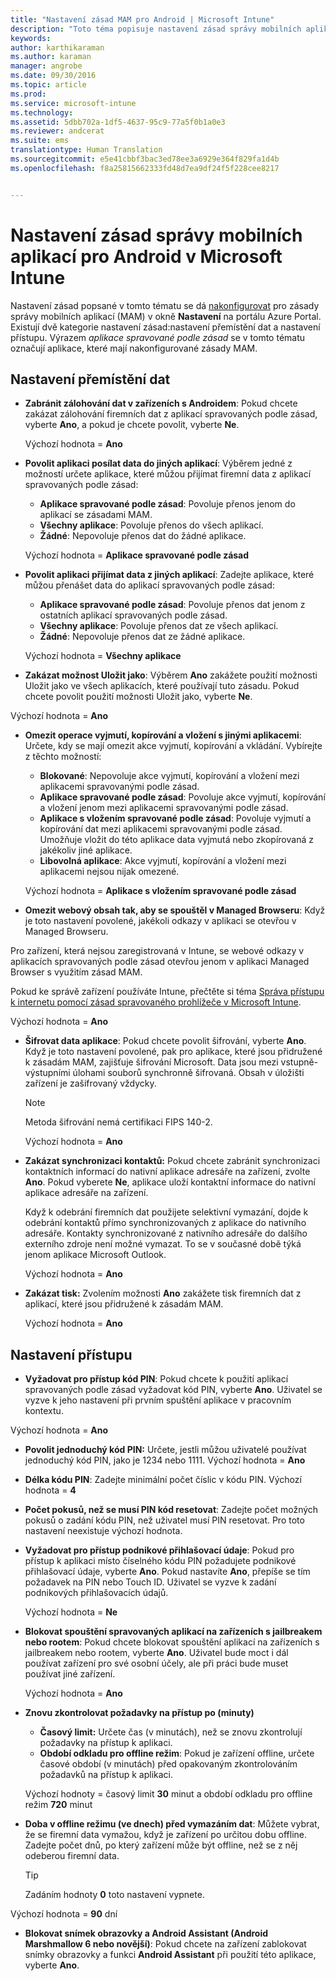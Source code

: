 ```yaml
---
title: "Nastavení zásad MAM pro Android | Microsoft Intune"
description: "Toto téma popisuje nastavení zásad správy mobilních aplikací pro zařízení s Androidem."
keywords: 
author: karthikaraman
ms.author: karaman
manager: angrobe
ms.date: 09/30/2016
ms.topic: article
ms.prod: 
ms.service: microsoft-intune
ms.technology: 
ms.assetid: 5dbb702a-1df5-4637-95c9-77a5f0b1a0e3
ms.reviewer: andcerat
ms.suite: ems
translationtype: Human Translation
ms.sourcegitcommit: e5e41cbbf3bac3ed78ee3a6929e364f829fa1d4b
ms.openlocfilehash: f8a25815662333fd48d7ea9df24f5f228cee8217


---
```


# Nastavení zásad správy mobilních aplikací pro Android v Microsoft Intune
Nastavení zásad popsané v tomto tématu se dá [nakonfigurovat](create-and-deploy-mobile-app-management-policies-with-microsoft-intune.md) pro zásady správy mobilních aplikací (MAM) v okně **Nastavení** na portálu Azure Portal.
Existují dvě kategorie nastavení zásad:nastavení přemístění dat a nastavení přístupu. Výrazem *aplikace spravované podle zásad* se v tomto tématu označují aplikace, které mají nakonfigurované zásady MAM.

##  Nastavení přemístění dat

- **Zabránit zálohování dat v zařízeních s Androidem**: Pokud chcete zakázat zálohování firemních dat z aplikací spravovaných podle zásad, vyberte **Ano**, a pokud je chcete povolit, vyberte **Ne**.

  Výchozí hodnota = **Ano**
- **Povolit aplikaci posílat data do jiných aplikací**: Výběrem jedné z možností určete aplikace, které můžou přijímat firemní data z aplikací spravovaných podle zásad:
  -   **Aplikace spravované podle zásad**: Povoluje přenos jenom do aplikací se zásadami MAM.
  -   **Všechny aplikace**: Povoluje přenos do všech aplikací.
  -   **Žádné**: Nepovoluje přenos dat do žádné aplikace.

  Výchozí hodnota = **Aplikace spravované podle zásad**
- **Povolit aplikaci přijímat data z jiných aplikací**: Zadejte aplikace, které můžou přenášet data do aplikací spravovaných podle zásad:
  -   **Aplikace spravované podle zásad**: Povoluje přenos dat jenom z ostatních aplikací spravovaných podle zásad.
  -   **Všechny aplikace**: Povoluje přenos dat ze všech aplikací.
  -   **Žádné**: Nepovoluje přenos dat ze žádné aplikace.

  Výchozí hodnota = **Všechny aplikace**

-   **Zakázat možnost Uložit jako**: Výběrem **Ano** zakážete použití možnosti Uložit jako ve všech aplikacích, které používají tuto zásadu. Pokud chcete povolit použití možnosti Uložit jako, vyberte **Ne**.

  Výchozí hodnota = **Ano**
- **Omezit operace vyjmutí, kopírování a vložení s jinými aplikacemi**: Určete, kdy se mají omezit akce vyjmutí, kopírování a vkládání. Vybírejte z těchto možností:
  -   **Blokované**: Nepovoluje akce vyjmutí, kopírování a vložení mezi aplikacemi spravovanými podle zásad.
  -   **Aplikace spravované podle zásad**: Povoluje akce vyjmutí, kopírování a vložení jenom mezi aplikacemi spravovanými podle zásad.
  -   **Aplikace s vložením spravované podle zásad**: Povoluje vyjmutí a kopírování dat mezi aplikacemi spravovanými podle zásad. Umožňuje vložit do této aplikace data vyjmutá nebo zkopírovaná z jakékoliv jiné aplikace.
  -   **Libovolná aplikace**: Akce vyjmutí, kopírování a vložení mezi aplikacemi nejsou nijak omezené.

  Výchozí hodnota = **Aplikace s vložením spravované podle zásad**
-   **Omezit webový obsah tak, aby se spouštěl v Managed Browseru**: Když je toto nastavení povolené, jakékoli odkazy v aplikaci se otevřou v Managed Browseru.

  Pro zařízení, která nejsou zaregistrovaná v Intune, se webové odkazy v aplikacích spravovaných podle zásad otevřou jenom v aplikaci Managed Browser s využitím zásad MAM.

  Pokud ke správě zařízení používáte Intune, přečtěte si téma [Správa přístupu k internetu pomocí zásad spravovaného prohlížeče v Microsoft Intune](manage-internet-access-using-managed-browser-policies.md).

  Výchozí hodnota = **Ano**
- **Šifrovat data aplikace**: Pokud chcete povolit šifrování, vyberte **Ano**. Když je toto nastavení povolené, pak pro aplikace, které jsou přidružené k zásadám MAM, zajišťuje šifrování Microsoft. Data jsou mezi vstupně-výstupními úlohami souborů synchronně šifrovaná. Obsah v úložišti zařízení je zašifrovaný vždycky.
  >[!NOTE]
  >Metoda šifrování nemá certifikaci FIPS 140-2.

  Výchozí hodnota = **Ano**

- **Zakázat synchronizaci kontaktů:** Pokud chcete zabránit synchronizaci kontaktních informací do nativní aplikace adresáře na zařízení, zvolte **Ano**. Pokud vyberete **Ne**, aplikace uloží kontaktní informace do nativní aplikace adresáře na zařízení.

  Když k odebrání firemních dat použijete selektivní vymazání, dojde k odebrání kontaktů přímo synchronizovaných z aplikace do nativního adresáře. Kontakty synchronizované z nativního adresáře do dalšího externího zdroje není možné vymazat. To se v současné době týká jenom aplikace Microsoft Outlook.

  Výchozí hodnota = **Ano**
- **Zakázat tisk:** Zvolením možnosti **Ano** zakážete tisk firemních dat z aplikací, které jsou přidružené k zásadám MAM.

  Výchozí hodnota = **Ano**

##  Nastavení přístupu

- **Vyžadovat pro přístup kód PIN**: Pokud chcete k použití aplikací spravovaných podle zásad vyžadovat kód PIN, vyberte **Ano**. Uživatel se vyzve k jeho nastavení při prvním spuštění aplikace v pracovním kontextu.

 Výchozí hodnota = **Ano**

 -  **Povolit jednoduchý kód PIN:** Určete, jestli můžou uživatelé používat jednoduchý kód PIN, jako je 1234 nebo 1111. Výchozí hodnota = **Ano**
 - **Délka kódu PIN**: Zadejte minimální počet číslic v kódu PIN. Výchozí hodnota = **4**
 - **Počet pokusů, než se musí PIN kód resetovat**: Zadejte počet možných pokusů o zadání kódu PIN, než uživatel musí PIN resetovat. Pro toto nastavení neexistuje výchozí hodnota.
- **Vyžadovat pro přístup podnikové přihlašovací údaje**: Pokud pro přístup k aplikaci místo číselného kódu PIN požadujete podnikové přihlašovací údaje, vyberte **Ano**. Pokud nastavíte **Ano**, přepíše se tím požadavek na PIN nebo Touch ID. Uživatel se vyzve k zadání podnikových přihlašovacích údajů.

  Výchozí hodnota = **Ne**
- **Blokovat spouštění spravovaných aplikací na zařízeních s jailbreakem nebo rootem**: Pokud chcete blokovat spouštění aplikací na zařízeních s jailbreakem nebo rootem, vyberte **Ano**. Uživatel bude moct i dál používat zařízení pro své osobní účely, ale při práci bude muset používat jiné zařízení.

  Výchozí hodnota = **Ano**
- **Znovu zkontrolovat požadavky na přístup po (minuty)**
  -   **Časový limit:** Určete čas (v minutách), než se znovu zkontrolují požadavky na přístup k aplikaci.
  -   **Období odkladu pro offline režim**: Pokud je zařízení offline, určete časové období (v minutách) před opakovaným zkontrolováním požadavků na přístup k aplikaci.

  Výchozí hodnoty = časový limit **30** minut a období odkladu pro offline režim **720** minut

-   **Doba v offline režimu (ve dnech) před vymazáním dat**: Můžete vybrat, že se firemní data vymažou, když je zařízení po určitou dobu offline.  Zadejte počet dnů, po který zařízení může být offline, než se z něj odeberou firemní data.

    >[!TIP]
    >Zadáním hodnoty **0** toto nastavení vypnete.

  Výchozí hodnota = **90** dní
- **Blokovat snímek obrazovky a Android Assistant (Android Marshmallow 6 nebo novější)**: Pokud chcete na zařízení zablokovat snímky obrazovky a funkci **Android Assistant** při použití této aplikace, vyberte **Ano**.



<!--HONumber=Oct16_HO3-->


